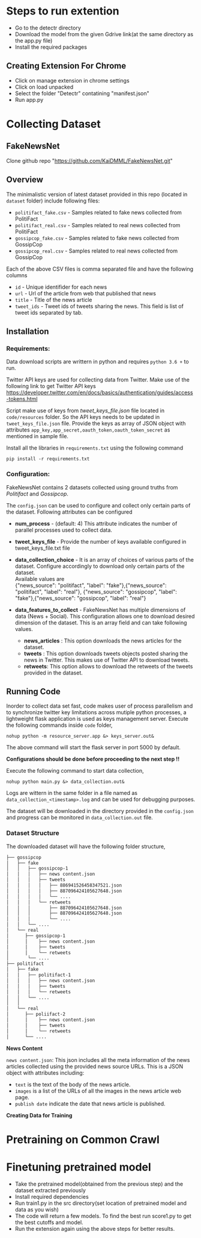 # Steps to run extention
- Go to the detectr directory
- Download the model from the given Gdrive link(at the same directory as the app.py file)
- Install the required packages
## Creating Extension For Chrome

- Click on manage extension in chrome settings
- Click on load unpacked
- Select the folder "Detectr" contatining "manifest.json" 
- Run app.py


 


# Collecting Dataset
## FakeNewsNet
Clone github repo "https://github.com/KaiDMML/FakeNewsNet.git"

## Overview  


The minimalistic version of latest dataset provided in this repo (located in `dataset` folder) include following files:

 - `politifact_fake.csv` -  Samples related to fake news collected from PolitiFact 
 - `politifact_real.csv` -  Samples related to real news collected  from PolitiFact 
 - `gossipcop_fake.csv` - Samples related to fake news collected from GossipCop
  - `gossipcop_real.csv` - Samples related to real news collected from GossipCop

Each of the above CSV files is comma separated file and have the following columns

 - `id` - Unique identifider for each news
 - `url` - Url of the article from web that published that news 
 - `title` - Title of the news article
 - `tweet_ids` - Tweet ids of tweets sharing the news. This field is list of tweet ids separated by tab.

## Installation    

###  Requirements:
 Data download scripts are writtern in python and requires `python 3.6 +` to run.
 
Twitter API keys are used for collecting data from Twitter.  Make use of the following link to get Twitter API keys    
https://developer.twitter.com/en/docs/basics/authentication/guides/access-tokens.html   

Script make use of keys from  _tweet_keys_file.json_ file located in `code/resources` folder. So the API keys needs to be updated in `tweet_keys_file.json` file.  Provide the keys as array of JSON object with attributes `app_key,app_secret,oauth_token,oauth_token_secret` as mentioned in sample file.

Install all the libraries in `requirements.txt` using the following command
    
    pip install -r requirements.txt


###  Configuration:

 FakeNewsNet contains 2 datasets collected using ground truths from _Politifact_ and _Gossipcop_.  
    
The `config.json` can be used to configure and collect only certain parts of the dataset. Following attributes can be configured    
  
 - **num_process** - (default: 4) This attribute indicates the number of parallel processes used to collect data.    
 - **tweet_keys_file** - Provide the number of keys available configured in tweet_keys_file.txt file       
 - **data_collection_choice** - It is an array of choices of various parts of the dataset. Configure accordingly to download only certain parts of the dataset.       
   Available values are  
     {"news_source": "politifact", "label": "fake"},{"news_source": "politifact", "label":    "real"}, {"news_source": "gossipcop", "label": "fake"},{"news_source": "gossipcop", "label": "real"}  
  
 - **data_features_to_collect** - FakeNewsNet has multiple dimensions of data (News + Social). This configuration allows one to download desired dimension of the dataset. This is an array field and can take following values.  
	              
	 - **news_articles** : This option downloads the news articles for the dataset.  
     - **tweets** : This option downloads tweets objects posted sharing the news in Twitter. This makes use of Twitter API to download tweets.  
     - **retweets**: This option allows to download the retweets of the tweets provided in the dataset.  



## Running Code

Inorder to collect data set fast, code makes user of process parallelism and to synchronize twitter key limitations across mutiple python processes, a lightweight flask application is used as keys management server.
Execute the following commands inside `code` folder,

    nohup python -m resource_server.app &> keys_server.out&

The above command will start the flask server in port 5000 by default.

**Configurations should be done before proceeding to the next step !!**

Execute the following command to start data collection,

    nohup python main.py &> data_collection.out&

Logs are wittern in the same folder in a file named as `data_collection_<timestamp>.log` and can be used for debugging purposes.

The dataset will be downloaded in the directory provided in the `config.json` and progress can be monitored in `data_collection.out` file. 

### Dataset Structure
The downloaded dataset will have the following  folder structure,
```bash
├── gossipcop
│   ├── fake
│   │   ├── gossipcop-1
│   │	│	├── news content.json
│   │	│	├── tweets
│   │	│	│	├── 886941526458347521.json
│   │	│	│	├── 887096424105627648.json
│   │	│	│	└── ....		
│   │	│  	└── retweets
│   │	│		├── 887096424105627648.json
│   │	│		├── 887096424105627648.json
│   │	│		└── ....
│   │	└── ....			
│   └── real
│      ├── gossipcop-1
│      │	├── news content.json
│      │	├── tweets
│      │	└── retweets
│		└── ....		
├── politifact
│   ├── fake
│   │   ├── politifact-1
│   │   │	├── news content.json
│   │   │	├── tweets
│   │   │	└── retweets
│   │	└── ....		
│   │
│   └── real
│      ├── poliifact-2
│      │	├── news content.json
│      │	├── tweets
│      │	└── retweets
│      └── ....					

```
**News Content**

`news content.json`:
This json includes all the meta information of the news articles collected using the provided news source URLs. This is a JSON object with attributes including:

 - `text` is the text of the body of the news article. 
 - `images` is a list of the URLs of all the images in the news article web page. 
 - `publish date`  indicate the date that news article is published.

**Creating Data for Training**

# Pretraining on Common Crawl

# Finetuning pretrained model
- Take the pretrained model(obtained from the previous step) and the dataset extracted previously
- Install required dependencies
- Run train1.py in the src directory(set location of pretrained model and data as you wish)
- The code will return a few models. To find the best run score1.py to get the best cutoffs and model.
- Run the extension again using the above steps for better results.
